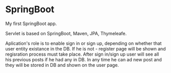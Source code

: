 # SpringBoot
My first SpringBoot app.

Servlet is based on SpringBoot, Maven, JPA, Thymeleafe.

Aplication's role is to enable sign in or sign up,
depending on whether that user entity existance in the DB.
If he is not - register page will be shown and regisration process must take place.
After sign in/sign up user will see all his previous posts if he had any in DB.
In any time he can ad new post and they will be stored in DB and shown on the user page.



